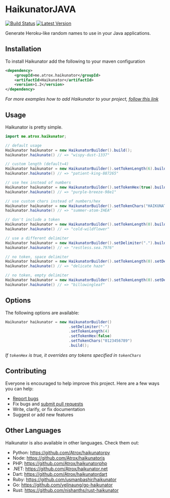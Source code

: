 # HaikunatorJAVA

[![Build Status](https://img.shields.io/travis/Atrox/haikunatorjava.svg?style=flat-square)](https://travis-ci.org/Atrox/haikunatorjava)
[![Latest Version](https://maven-badges.herokuapp.com/maven-central/me.atrox.haikunator/Haikunator/badge.svg?style=flat-square)](https://maven-badges.herokuapp.com/maven-central/me.atrox.haikunator/Haikunator)

Generate Heroku-like random names to use in your Java applications.

## Installation

To install Haikunator add the following to your maven configuration
```xml
<dependency>
    <groupId>me.atrox.haikunator</groupId>
    <artifactId>Haikunator</artifactId>
    <version>1.2</version>
</dependency>
```
*For more examples how to add Haikunator to your project, [follow this link](https://maven-badges.herokuapp.com/maven-central/me.atrox.haikunator/Haikunator)*

## Usage

Haikunator is pretty simple.

```java
import me.atrox.haikunator;

// default usage
Haikunator haikunator = new HaikunatorBuilder().build();
haikunator.haikunate() // => "wispy-dust-1337"

// custom length (default=4)
Haikunator haikunator = new HaikunatorBuilder().setTokenLength(6).build();
haikunator.haikunate() // => "patient-king-887265"

// use hex instead of numbers
Haikunator haikunator = new HaikunatorBuilder().setTokenHex(true).build();
haikunator.haikunate() // => "purple-breeze-98e1"

// use custom chars instead of numbers/hex
Haikunator haikunator = new HaikunatorBuilder().setTokenChars("HAIKUNATE").build();
haikunator.haikunate() // => "summer-atom-IHEA"

// don't include a token
Haikunator haikunator = new HaikunatorBuilder().setTokenLength(0).build();
haikunator.haikunate() // => "cold-wildflower"

// use a different delimiter
Haikunator haikunator = new HaikunatorBuilder().setDelimiter(".").build();
haikunator.haikunate() // => "restless.sea.7976"

// no token, space delimiter
Haikunator haikunator = new HaikunatorBuilder().setTokenLength(0).setDelimiter(" ").build();
haikunator.haikunate() // => "delicate haze"

// no token, empty delimiter
Haikunator haikunator = new HaikunatorBuilder().setTokenLength(0).setDelimiter("").build();
haikunator.haikunate() // => "billowingleaf"
```

## Options

The following options are available:

```java
Haikunator haikunator = new HaikunatorBuilder()
                            .setDelimiter("-")
                            .setTokenLength(4)
                            .setTokenHex(false)
                            .setTokenChars("0123456789")
                            .build();
```
*If ```tokenHex``` is true, it overrides any tokens specified in ```tokenChars```*

## Contributing

Everyone is encouraged to help improve this project. Here are a few ways you can help:

- [Report bugs](https://github.com/Atrox/haikunatorjava/issues)
- Fix bugs and [submit pull requests](https://github.com/Atrox/haikunatorjava/pulls)
- Write, clarify, or fix documentation
- Suggest or add new features

## Other Languages

Haikunator is also available in other languages. Check them out:

- Python: https://github.com/Atrox/haikunatorpy
- Node: https://github.com/Atrox/haikunatorjs
- PHP: https://github.com/Atrox/haikunatorphp
- .NET: https://github.com/Atrox/haikunator.net
- Dart: https://github.com/Atrox/haikunatordart
- Ruby: https://github.com/usmanbashir/haikunator
- Go: https://github.com/yelinaung/go-haikunator
- Rust: https://github.com/nishanths/rust-haikunator
